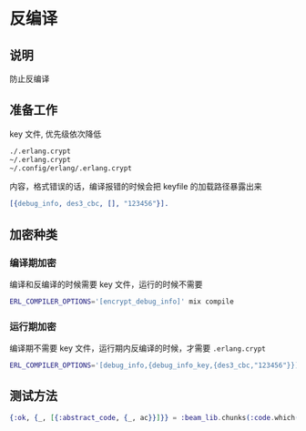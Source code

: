 # 反编译

## 说明

防止反编译

## 准备工作

key 文件, 优先级依次降低

```sh
./.erlang.crypt
~/.erlang.crypt
~/.config/erlang/.erlang.crypt
```

内容，格式错误的话，编译报错的时候会把 keyfile 的加载路径暴露出来

```erlang
[{debug_info, des3_cbc, [], "123456"}].
```

## 加密种类

### 编译期加密

编译和反编译的时候需要 key 文件，运行的时候不需要

```sh
ERL_COMPILER_OPTIONS='[encrypt_debug_info]' mix compile
```

### 运行期加密

编译期不需要 key 文件，运行期内反编译的时候，才需要 `.erlang.crypt`

```sh
ERL_COMPILER_OPTIONS='[debug_info,{debug_info_key,{des3_cbc,"123456"}}]' mix compile
```

## 测试方法

```elixir
{:ok, {_, [{:abstract_code, {_, ac}}]}} = :beam_lib.chunks(:code.which(Elixir.Demo), [:abstract_code])
```
